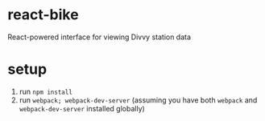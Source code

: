 # react-bike
React-powered interface for viewing Divvy station data

# setup
1. run `npm install`
2. run `webpack; webpack-dev-server` (assuming you have both `webpack` and `webpack-dev-server` installed globally)
